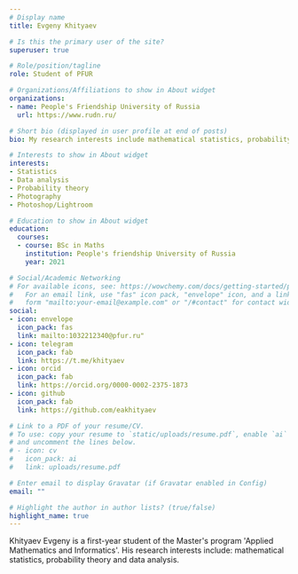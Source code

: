 ```yaml
---
# Display name
title: Evgeny Khityaev

# Is this the primary user of the site?
superuser: true

# Role/position/tagline
role: Student of PFUR

# Organizations/Affiliations to show in About widget
organizations:
- name: People's Friendship University of Russia
  url: https://www.rudn.ru/

# Short bio (displayed in user profile at end of posts)
bio: My research interests include mathematical statistics, probability theory and data analysis.

# Interests to show in About widget
interests:
- Statistics
- Data analysis
- Probability theory
- Photography
- Photoshop/Lightroom

# Education to show in About widget
education:
  courses:
  - course: BSc in Maths
    institution: People's friendship University of Russia
    year: 2021

# Social/Academic Networking
# For available icons, see: https://wowchemy.com/docs/getting-started/page-builder/#icons
#   For an email link, use "fas" icon pack, "envelope" icon, and a link in the
#   form "mailto:your-email@example.com" or "/#contact" for contact widget.
social:
- icon: envelope
  icon_pack: fas
  link: mailto:1032212340@pfur.ru"
- icon: telegram
  icon_pack: fab
  link: https://t.me/khityaev
- icon: orcid
  icon_pack: fab
  link: https://orcid.org/0000-0002-2375-1873
- icon: github
  icon_pack: fab
  link: https://github.com/eakhityaev

# Link to a PDF of your resume/CV.
# To use: copy your resume to `static/uploads/resume.pdf`, enable `ai` icons in `params.toml`, 
# and uncomment the lines below.
# - icon: cv
#   icon_pack: ai
#   link: uploads/resume.pdf

# Enter email to display Gravatar (if Gravatar enabled in Config)
email: ""

# Highlight the author in author lists? (true/false)
highlight_name: true
---
```


Khityaev Evgeny is a first-year student of the Master's program 'Applied Mathematics and Informatics'. His research interests include: mathematical statistics, probability theory and data analysis.
